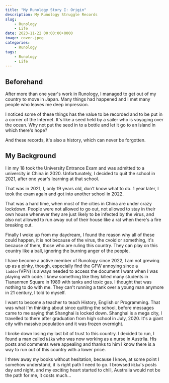 ```yaml
---
title: "My Runology Story I: Origin"
description: My Runology Struggle Records
slug: 
    - Runology
    - Life
date: 2023-11-22 00:00:00+0000
image: cover.jpeg
categories:
    - Runology
tags:
    - Runology
    - Life
---
```

## Beforehand

After more than one year's work in Runology, I managed to get out of my country to move in Japan. Many things had happened and I met many people who leaves me deep impression.

I noticed some of these things has the value to be recorded and to be put in a corner of the Internet. It's like a seed held by a sailer who is voyaging over the ocean. Why not put the seed in to a bottle and let it go to an island in which there's hope?

And these records, it's also a history, which can never be forgotten.

## My Background

I in my 18 took the University Entrance Exam and was admitted to a university in China in 2020. Unfortunately, I decided to quit the school in 2021, after one year's learning at that school.

That was in 2021, I, only 19 years old, don't know what to do. 1 year later, I took the exam again and got into another school in 2022.

That was a hard time, when most of the cities in China are under crazy lockdown. People were not allowed to go out, not allowed to stay in their own house whenever they are just likely to be infected by the virus, and also not allowed to run away out of their house like a rat when there's a fire breaking out.

Finally I woke up from my daydream, I found the reason why all of these could happen, it is not because of the virus, the cvoid or something, it's because of them, those who are ruling this country. They can play on this country like a ball, ignoring the burning anger of the people.

I have become a active member of Runology since 2022, I am not grewing up as a pinky, though, especially find the GFW annoying since a `ladder`(VPN) is always needed to access the document I want when I was playing with code. I knew something like they killed many students in Tiananmen Square in 1989 with tanks and toxic gas. I thought that was nothing to do with me. They can't running a tank over a young man anymore in 21 century, I told to myself.

I want to become a teacher to teach History, English or Programming. That was what I'm thinking about since quitting the school, before messages came to me saying that Shanghai is locked down. Shanghai is a mega city, I travelled to there after graduation from high school in July, 2020. It's a giant city with massive population and it was frozen overnight.

I broke down losing my last bit of trust to this country. I decided to run, I found a man called `Nika` who was now working as a nurse in Austrlia. His posts and comments were appealing and thanks to him I know there is a way to run out of this country with a lower price.

I threw away my books without hesitation, because I know, at some point I somehow understand, it is right path I need to go. I browsed `Nika`'s posts day and night, and my exciting heart started to chill, Australia would not be the path for me, it costs much...